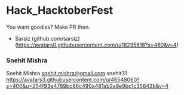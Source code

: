 # Hack_HacktoberFest
You want goodies? Make PR then.

* Sarsiz (github.com/sarsiz)  (https://avatars0.githubusercontent.com/u/18235618?s=460&v=4)

### Snehit Mishra
 Snehit Mishra
 snehit.mishra@gmail.com
 snehit31
 https://avatars3.githubusercontent.com/u/46548060?s=400&u=254f93e4789bc86c490a481ab2a8e9bc1c35642b&v=4


